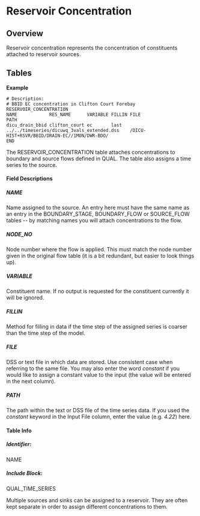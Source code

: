 # Reservoir Concentration

## Overview

Reservoir concentration represents the concentration of constituents
attached to reservoir sources.

## Tables

<div class="code panel pdl" style="border-width: 1px;">

<div class="codeHeader panelHeader pdl"
style="border-bottom-width: 1px;">

**Example**

</div>

<div class="codeContent panelContent pdl">

``` text
# Description:
# BBID EC concentration in Clifton Court Forebay
RESERVOIR_CONCENTRATION
NAME            RES_NAME      VARIABLE FILLIN FILE                                          PATH   
dicu_drain_bbid clifton_court ec       last   ../../timeseries/dicuwq_3vals_extended.dss    /DICU-HIST+RSVR/BBID/DRAIN-EC//1MON/DWR-BDO/           
END
```

</div>

</div>

  

The RESERVOIR_CONCENTRATION table attaches concentrations to boundary
and source flows defined in QUAL. The table also assigns a time series
to the source.

#### Field Descriptions

##### NAME

Name assigned to the source. An entry here must have the same name as an
entry in the BOUNDARY_STAGE, BOUNDARY_FLOW or SOURCE_FLOW tables -- by
matching names you will attach concentrations to the flow.

##### NODE_NO

Node number where the flow is applied. This must match the node number
given in the original flow table (it is a bit redundant, but easier to
look things up).

##### VARIABLE

Constituent name. If no output is requested for the constituent
currently it will be ignored.

##### FILLIN

Method for filling in data if the time step of the assigned series is
coarser than the time step of the model.

##### FILE

DSS or text file in which data are stored. Use consistent case when
referring to the same file. You may also enter the word *constant* if
you would like to assign a constant value to the input (the value will
be entered in the next column).

##### PATH

The path within the text or DSS file of the time series data. If you
used the *constant* keyword in the Input File column, enter the value
(e.g. *4.22*) here.

#### Table Info

##### Identifier:

NAME

##### Include Block:

QUAL_TIME_SERIES

<div>

<div>

Multiple sources and sinks can be assigned to a reservoir. They are
often kept separate in order to assign different concentrations to them.

</div>

</div>

<div style="page-break-before:always;">

</div>

  

  

  
